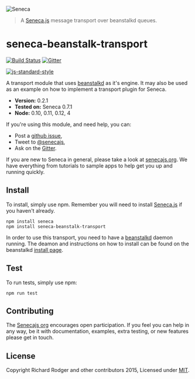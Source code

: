![Seneca](http://senecajs.org/files/assets/seneca-logo.png)
> A [Seneca.js][] message transport over beanstalkd queues.

# seneca-beanstalk-transport
[![Build Status][travis-badge]][travis-url]
[![Gitter][gitter-badge]][gitter-url]

[![js-standard-style][standard-badge]][standard-style]

A transport module that uses [beanstalkd][] as it's engine. It may also be used as an example on how to
implement a transport plugin for Seneca.

- __Version:__ 0.2.1
- __Tested on:__ Seneca 0.7.1
- __Node:__ 0.10, 0.11, 0.12, 4

If you're using this module, and need help, you can:

- Post a [github issue][],
- Tweet to [@senecajs][],
- Ask on the [Gitter][gitter-url].

If you are new to Seneca in general, please take a look at [senecajs.org][]. We have everything from
tutorials to sample apps to help get you up and running quickly.

## Install
To install, simply use npm. Remember you will need to install [Seneca.js][] if you haven't already.

```
npm install seneca
npm install seneca-beanstalk-transport
```

In order to use this transport, you need to have a [beanstalkd][] daemon running. The deamon
and instructions on how to install can be found on the beanstalkd [install page][].

## Test
To run tests, simply use npm:

```
npm run test
```

## Contributing
The [Senecajs org][] encourages open participation. If you feel you can help in any way, be it with
documentation, examples, extra testing, or new features please get in touch.

## License
Copyright Richard Rodger and other contributors 2015, Licensed under [MIT][].

[travis-badge]: https://travis-ci.org/rjrodger/seneca-beanstalk-transport.svg
[travis-url]: https://travis-ci.org/rjrodger/seneca-beanstalk-transport
[gitter-badge]: https://badges.gitter.im/Join%20Chat.svg
[gitter-url]: https://gitter.im/senecajs/seneca
[standard-badge]: https://raw.githubusercontent.com/feross/standard/master/badge.png
[standard-style]: https://github.com/feross/standard

[beanstalkd]: http://kr.github.io/beanstalkd/
[install page]: http://kr.github.io/beanstalkd/download.html

[MIT]: ./LICENSE
[Senecajs org]: https://github.com/senecajs/
[Seneca.js]: https://www.npmjs.com/package/seneca
[senecajs.org]: http://senecajs.org/
[leveldb]: http://leveldb.org/
[github issue]: https://github.com/rjrodger/seneca-beanstalk-transport/issues
[@senecajs]: http://twitter.com/senecajs
